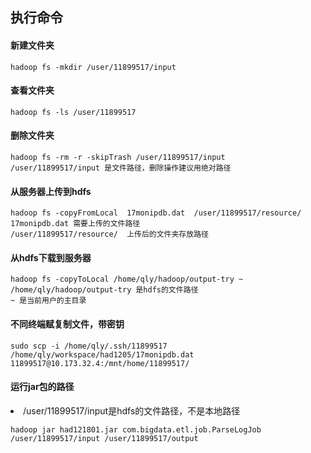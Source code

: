 ## 执行命令


#### 新建文件夹

```
hadoop fs -mkdir /user/11899517/input
```

#### 查看文件夹

```
hadoop fs -ls /user/11899517
```

#### 删除文件夹

```
hadoop fs -rm -r -skipTrash /user/11899517/input
/user/11899517/input 是文件路径，删除操作建议用绝对路径
```

#### 从服务器上传到hdfs

```
hadoop fs -copyFromLocal  17monipdb.dat  /user/11899517/resource/
17monipdb.dat 需要上传的文件路径
/user/11899517/resource/  上传后的文件夹存放路径
```

#### 从hdfs下载到服务器

```
hadoop fs -copyToLocal /home/qly/hadoop/output-try ~ 
/home/qly/hadoop/output-try 是hdfs的文件路径
~ 是当前用户的主目录
```

#### 不同终端赋复制文件，带密钥

```
sudo scp -i /home/qly/.ssh/11899517 /home/qly/workspace/had1205/17monipdb.dat  11899517@10.173.32.4:/mnt/home/11899517/
```

#### 运行jar包的路径
<li> /user/11899517/input是hdfs的文件路径，不是本地路径

```
hadoop jar had121801.jar com.bigdata.etl.job.ParseLogJob /user/11899517/input /user/11899517/output
```


